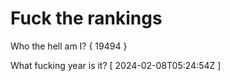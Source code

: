 # Fuck the rankings

Who the hell am I?
{ 19494 }

What fucking year is it?
[ 2024-02-08T05:24:54Z ]
